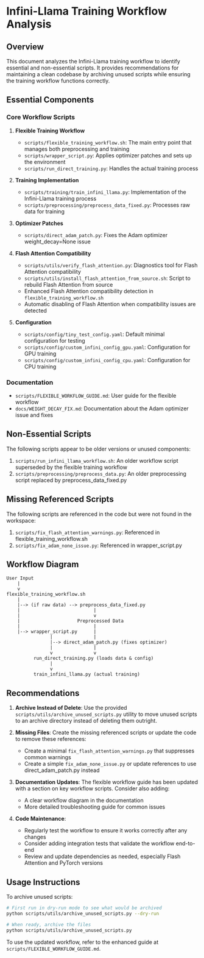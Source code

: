 # Infini-Llama Training Workflow Analysis

## Overview

This document analyzes the Infini-Llama training workflow to identify essential and non-essential scripts. It provides recommendations for maintaining a clean codebase by archiving unused scripts while ensuring the training workflow functions correctly.

## Essential Components

### Core Workflow Scripts

1. **Flexible Training Workflow**
   - `scripts/flexible_training_workflow.sh`: The main entry point that manages both preprocessing and training
   - `scripts/wrapper_script.py`: Applies optimizer patches and sets up the environment
   - `scripts/run_direct_training.py`: Handles the actual training process
   
2. **Training Implementation**
   - `scripts/training/train_infini_llama.py`: Implementation of the Infini-Llama training process
   - `scripts/preprocessing/preprocess_data_fixed.py`: Processes raw data for training

3. **Optimizer Patches**
   - `scripts/direct_adam_patch.py`: Fixes the Adam optimizer weight_decay=None issue
   
4. **Flash Attention Compatibility**
   - `scripts/utils/verify_flash_attention.py`: Diagnostics tool for Flash Attention compatibility
   - `scripts/utils/install_flash_attention_from_source.sh`: Script to rebuild Flash Attention from source
   - Enhanced Flash Attention compatibility detection in `flexible_training_workflow.sh`
   - Automatic disabling of Flash Attention when compatibility issues are detected

4. **Configuration**
   - `scripts/config/tiny_test_config.yaml`: Default minimal configuration for testing
   - `scripts/config/custom_infini_config_gpu.yaml`: Configuration for GPU training
   - `scripts/config/custom_infini_config_cpu.yaml`: Configuration for CPU training

### Documentation
   - `scripts/FLEXIBLE_WORKFLOW_GUIDE.md`: User guide for the flexible workflow
   - `docs/WEIGHT_DECAY_FIX.md`: Documentation about the Adam optimizer issue and fixes

## Non-Essential Scripts

The following scripts appear to be older versions or unused components:

1. `scripts/run_infini_llama_workflow.sh`: An older workflow script superseded by the flexible training workflow
2. `scripts/preprocessing/preprocess_data.py`: An older preprocessing script replaced by preprocess_data_fixed.py

## Missing Referenced Scripts

The following scripts are referenced in the code but were not found in the workspace:

1. `scripts/fix_flash_attention_warnings.py`: Referenced in flexible_training_workflow.sh
2. `scripts/fix_adam_none_issue.py`: Referenced in wrapper_script.py

## Workflow Diagram

```
User Input
    |
    v
flexible_training_workflow.sh
    |
    |--> (if raw data) --> preprocess_data_fixed.py
    |                           |
    |                           v
    |                     Preprocessed Data
    |                           |
    |--> wrapper_script.py      |
                |               |
                |--> direct_adam_patch.py (fixes optimizer)
                |               |
                v               v
          run_direct_training.py (loads data & config)
                |
                v
          train_infini_llama.py (actual training)
```

## Recommendations

1. **Archive Instead of Delete**: Use the provided `scripts/utils/archive_unused_scripts.py` utility to move unused scripts to an archive directory instead of deleting them outright.

2. **Missing Files**: Create the missing referenced scripts or update the code to remove these references:
   - Create a minimal `fix_flash_attention_warnings.py` that suppresses common warnings
   - Create a simple `fix_adam_none_issue.py` or update references to use direct_adam_patch.py instead

3. **Documentation Updates**: The flexible workflow guide has been updated with a section on key workflow scripts. Consider also adding:
   - A clear workflow diagram in the documentation
   - More detailed troubleshooting guide for common issues

4. **Code Maintenance**:
   - Regularly test the workflow to ensure it works correctly after any changes
   - Consider adding integration tests that validate the workflow end-to-end
   - Review and update dependencies as needed, especially Flash Attention and PyTorch versions

## Usage Instructions

To archive unused scripts:

```bash
# First run in dry-run mode to see what would be archived
python scripts/utils/archive_unused_scripts.py --dry-run

# When ready, archive the files
python scripts/utils/archive_unused_scripts.py
```

To use the updated workflow, refer to the enhanced guide at `scripts/FLEXIBLE_WORKFLOW_GUIDE.md`.
